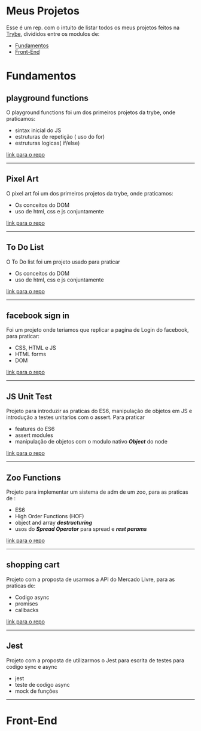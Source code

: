 # Meus Projetos

Esse é um rep. com o intuito de listar todos os meus projetos feitos na [Trybe](https://www.betrybe.com/), divididos entre os modulos de:

- [Fundamentos](#Fundamentos)
- [Front-End](#Front-End)

# Fundamentos

## playground functions

O playground functions foi um dos primeiros projetos da trybe, onde praticamos:

- sintax inicial do JS
- estruturas de repetição ( uso do for)
- estruturas logicas( if/else)

[link para o repo](https://github.com/viniciusfranca019/sd-010-a-project-playground-functions/tree/vinicius-franca-project-playground-functions)

---

## Pixel Art

O pixel art foi um dos primeiros projetos da trybe, onde praticamos:

- Os conceitos do DOM
- uso de html, css e js conjuntamente

[link para o repo](https://github.com/viniciusfranca019/sd-010-a-project-pixels-art/tree/vinicius-franca-project-pixels-art)

---

## To Do List

O To Do list foi um projeto usado para praticar

- Os conceitos do DOM
- uso de html, css e js conjuntamente

[link para o repo](https://github.com/viniciusfranca019/sd-010-a-project-todo-list/tree/vinicius-franca-todo-list-project)

---

## facebook sign in

Foi um projeto onde teriamos que replicar a pagina de Login do facebook, para praticar:

- CSS, HTML e JS
- HTML forms
- DOM

[link para o repo](https://github.com/viniciusfranca019/sd-010-a-project-facebook-signup/tree/vinicius-franca-facebook-project)

---

## JS Unit Test

Projeto para introduzir as praticas do ES6, manipulação de objetos em JS e introdução a testes unitarios com o assert. Para praticar

- features do ES6
- assert modules
- manipulação de objetos com o modulo nativo ***Object*** do node

[link para o repo](https://github.com/viniciusfranca019/sd-010-a-project-js-unit-tests/tree/vinicius-franca-js-unit-test)

---

## Zoo Functions

Projeto para implementar um sistema de adm de um zoo, para as praticas de :

- ES6
- High Order Functions (HOF)
- object and array ***destructuring***
- usos do ***Spread Operator*** para spread e ***rest params***

[link para o repo](https://github.com/viniciusfranca019/sd-010-a-project-zoo-functions)

---

## shopping cart

Projeto com a proposta de usarmos a API do Mercado Livre, para as praticas de:

- Codigo async
- promises
- callbacks

[link para o repo](https://github.com/viniciusfranca019/sd-010-a-project-shopping-cart/tree/master)

---

## Jest

Projeto com a proposta de utilizarmos o Jest para escrita de testes para codigo sync e async

- jest
- teste de codigo async
- mock de funções

---

# Front-End

